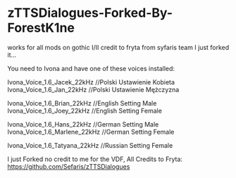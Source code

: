 # zTTSDialogues-Forked-By-ForestK1ne
works for all mods on gothic I/II credit to fryta from syfaris team I just forked it... 

You need to Ivona and have one of these voices installed:

Ivona_Voice_1.6_Jacek_22kHz //Polski Ustawienie Kobieta
Ivona_Voice_1.6_Jan_22kHz //Polski Ustawienie Mężczyzna

Ivona_Voice_1.6_Brian_22kHz //English Setting Male
Ivona_Voice_1.6_Joey_22kHz //English Setting Female

Ivona_Voice_1.6_Hans_22kHz //German Setting Male
Ivona_Voice_1.6_Marlene_22kHz //German Setting Female

Ivona_Voice_1.6_Tatyana_22kHz //Russian Setting Female

I just Forked no credit to me for the VDF, All Credits to Fryta: https://github.com/Sefaris/zTTSDialogues
